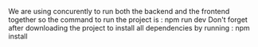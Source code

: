 We are using concurently to run both the backend and the frontend together so the command to run the project is : npm run dev
Don't forget after downloading the project to install all dependencies by running : npm install 
